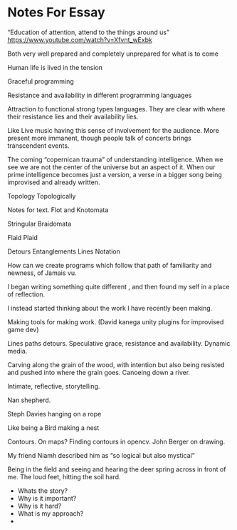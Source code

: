 # Notes For Essay

“Education of attention, attend to the things around us”
https://www.youtube.com/watch?v=Xfvnt_wExbk


Both very well prepared and completely unprepared for what is to come

Human life is lived in the tension 


Graceful programming

Resistance and availability in different programming languages

Attraction to functional strong types languages. They are clear with where their resistance lies and their availability lies. 


Like Live music having this sense of involvement for the audience. More present more immanent, though people talk of concerts brings transcendent events. 

The coming “copernican trauma” of understanding intelligence. When we see we are not the center of the universe but an aspect of it. When our prime intelligence becomes just a version, a verse in a bigger song being improvised and already written. 

Topology
Topologically 


Notes for text. 
Flot and Knotomata

Stringular Braidomata

Flaid 
Plaid

Detours
Entanglements
Lines
Notation

How can we create programs which follow that path of familiarity and newness, of Jamais vu.

I began writing something quite different , and then found my self in a place of reflection. 

I instead started thinking about the work I have recently been making.

Making tools for making work.
(David kanega unity plugins for improvised game dev)

Lines paths detours.
Speculative grace, resistance and availability. 
Dynamic media.

Carving along the grain of the wood, with intention but also being resisted and pushed into where the grain goes.
Canoeing down a river.

Intimate, reflective, storytelling.

Nan shepherd.

Steph Davies hanging on a rope

Like being a Bird making a nest

Contours. On maps?
Finding contours in opencv.
John Berger on drawing.

My friend Niamh described him as “so logical but also mystical”


Being in the field and seeing and hearing the deer spring across in front of me. The loud feet, hitting the soil hard.

-   Whats the story?
- Why is it important?
- Why is it hard?
- What is my approach?
- 


